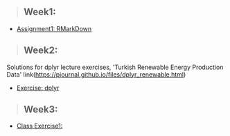 

>## Week1:
* [Assignment1: RMarkDown](Assignment1_.html)


>## Week2:
Solutions for dplyr lecture exercises, 'Turkish Renewable Energy Production Data' link(https://pjournal.github.io/files/dplyr_renewable.html)
* [Exercise: dplyr](Week_2_dplyr.html)


>## Week3:
* [Class Exercise1:](Class_Exercise04112020.html)
